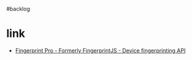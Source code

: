 #backlog 

# link
- [Fingerprint Pro - Formerly FingerprintJS - Device fingerprinting API](https://fingerprint.com/)